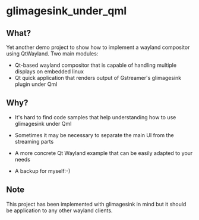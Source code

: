 # glimagesink_under_qml

## What?

Yet another demo project to show how to implement a wayland compositor using QtWayland. Two main modules:
- Qt-based wayland compositor that is capable of handling multiple displays on embedded linux
- Qt quick application that renders output of Gstreamer's glimagesink plugin under Qml

## Why?

- It's hard to find code samples that help understanding how to use glimagesink under Qml
- Sometimes it may be necessary to separate the main UI from the streaming parts
- A more concrete Qt Wayland example that can be easily adapted to your needs

- A backup for myself:-)

## Note

This project has been implemented with glimagesink in mind but it should be application to any other wayland clients.
